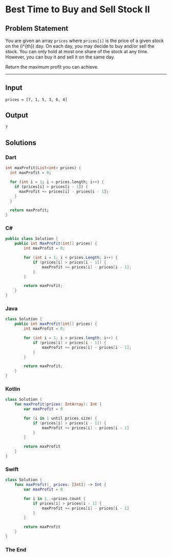 # Best Time to Buy and Sell Stock II

## Problem Statement

You are given an array `prices` where `prices[i]` is the price of a given stock on the \(i^{th}\) day. On each day, you may decide to buy and/or sell the stock. You can only hold at most one share of the stock at any time. However, you can buy it and sell it on the same day.

Return the maximum profit you can achieve.

---

## Input

```text
prices = [7, 1, 5, 3, 6, 4]
```

## Output

```text
7
```


## Solutions

### Dart

```dart
int maxProfit(List<int> prices) {
  int maxProfit = 0;

  for (int i = 1; i < prices.length; i++) {
    if (prices[i] > prices[i - 1]) {
      maxProfit += prices[i] - prices[i - 1];
    }
  }

  return maxProfit;
}
```


### C#

```csharp
public class Solution {
    public int MaxProfit(int[] prices) {
        int maxProfit = 0;

        for (int i = 1; i < prices.Length; i++) {
            if (prices[i] > prices[i - 1]) {
                maxProfit += prices[i] - prices[i - 1];
            }
        }

        return maxProfit;
    }
}
```


### Java

```java
class Solution {
    public int maxProfit(int[] prices) {
        int maxProfit = 0;

        for (int i = 1; i < prices.length; i++) {
            if (prices[i] > prices[i - 1]) {
                maxProfit += prices[i] - prices[i - 1];
            }
        }

        return maxProfit;
    }
}
```


### Kotlin

```kotlin
class Solution {
    fun maxProfit(prices: IntArray): Int {
        var maxProfit = 0

        for (i in 1 until prices.size) {
            if (prices[i] > prices[i - 1]) {
                maxProfit += prices[i] - prices[i - 1]
            }
        }

        return maxProfit
    }
}
```


### Swift

```swift
class Solution {
    func maxProfit(_ prices: [Int]) -> Int {
        var maxProfit = 0

        for i in 1..<prices.count {
            if prices[i] > prices[i - 1] {
                maxProfit += prices[i] - prices[i - 1]
            }
        }

        return maxProfit
    }
}
```

### The End

